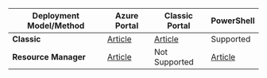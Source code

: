 | **Deployment Model/Method** | **Azure Portal** | **Classic Portal** | **PowerShell** |
| --- | --- | --- | --- |
| **Classic** |[Article](../articles/vpn-gateway/vpn-gateway-howto-point-to-site-classic-azure-portal.md) |[Article](../articles/vpn-gateway/vpn-gateway-point-to-site-create.md) |Supported |
| **Resource Manager** |[Article](../articles/vpn-gateway/vpn-gateway-howto-point-to-site-resource-manager-portal.md) |Not Supported |[Article](../articles/vpn-gateway/vpn-gateway-howto-point-to-site-rm-ps.md) |

